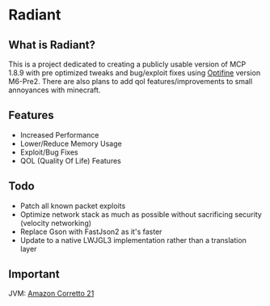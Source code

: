 # Radiant

## What is Radiant?
This is a project dedicated to creating a publicly usable version of MCP 1.8.9 with pre optimized tweaks and bug/exploit fixes using [Optifine](https://optifine.net) version M6-Pre2.
There are also plans to add qol features/improvements to small annoyances with minecraft.

## Features
- Increased Performance
- Lower/Reduce Memory Usage
- Exploit/Bug Fixes
- QOL (Quality Of Life) Features

## Todo
- Patch all known packet exploits
- Optimize network stack as much as possible without sacrificing security (velocity networking)
- Replace Gson with FastJson2 as it's faster
- Update to a native LWJGL3 implementation rather than a translation layer

## Important
JVM: [Amazon Corretto 21](https://docs.aws.amazon.com/corretto/latest/corretto-21-ug/downloads-list.html)
